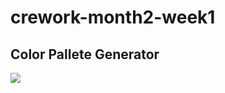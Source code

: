 <h1>crework-month2-week1</h1>
<h2>Color Pallete Generator</h2>

<img src="https://user-images.githubusercontent.com/90172730/185786544-f2f8d0ba-ca3e-49ad-af9e-17b2347b2150.png" >

